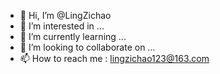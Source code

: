 - 👋 Hi, I’m @LingZichao
- 👀 I’m interested in ...
- 🌱 I’m currently learning ...
- 💞️ I’m looking to collaborate on ...
- 📫 How to reach me : lingzichao123@163.com

<!---
LingZichao/LingZichao is a ✨ special ✨ repository because its `README.md` (this file) appears on your GitHub profile.
You can click the Preview link to take a look at your changes.
--->

